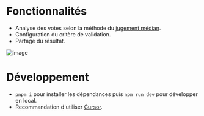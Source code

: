 # Fonctionnalités

- Analyse des votes selon la méthode du [jugement médian](https://fr.wikipedia.org/wiki/Jugement_usuel).
- Configuration du critère de validation.
- Partage du résultat.

![image](https://github.com/user-attachments/assets/3bad57e8-38e6-4496-bb30-583b7f64a4f7)

# Développement

- `pnpm i` pour installer les dépendances puis `npm run dev` pour développer en local.
- Recommandation d'utiliser [Cursor](https://www.cursor.com/).
